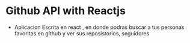 # Github API with Reactjs

- Aplicacion Escrita en react , en donde podras buscar a tus personas favoritas en github y ver sus reposistorios, seguidores
